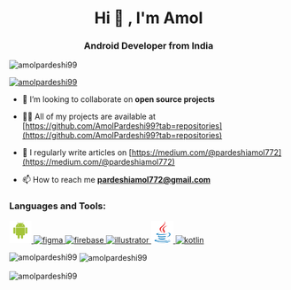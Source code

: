 <h1 align="center">Hi 👋 , I'm Amol</h1>
<h3 align="center">Android Developer from India</h3>

<p align="left"> <img src="https://komarev.com/ghpvc/?username=amolpardeshi99&label=Profile%20views&color=0e75b6&style=flat" alt="amolpardeshi99" /> </p>

<p align="left"> <a href="https://github.com/ryo-ma/github-profile-trophy"><img src="https://github-profile-trophy.vercel.app/?username=amolpardeshi99" alt="amolpardeshi99" /></a> </p>

- 👯 I’m looking to collaborate on **open source projects**

- 👨‍💻 All of my projects are available at [https://github.com/AmolPardeshi99?tab=repositories](https://github.com/AmolPardeshi99?tab=repositories)

- 📝 I regularly write articles on [https://medium.com/@pardeshiamol772](https://medium.com/@pardeshiamol772)

- 📫 How to reach me **pardeshiamol772@gmail.com**


<h3 align="left">Languages and Tools:</h3>
<p align="left"> <a href="https://developer.android.com" target="_blank"> <img src="https://raw.githubusercontent.com/devicons/devicon/master/icons/android/android-original-wordmark.svg" alt="android" width="40" height="40"/> </a> <a href="https://www.figma.com/" target="_blank"> <img src="https://www.vectorlogo.zone/logos/figma/figma-icon.svg" alt="figma" width="40" height="40"/> </a> <a href="https://firebase.google.com/" target="_blank"> <img src="https://www.vectorlogo.zone/logos/firebase/firebase-icon.svg" alt="firebase" width="40" height="40"/> </a> <a href="https://www.adobe.com/in/products/illustrator.html" target="_blank"> <img src="https://www.vectorlogo.zone/logos/adobe_illustrator/adobe_illustrator-icon.svg" alt="illustrator" width="40" height="40"/> </a> <a href="https://www.java.com" target="_blank"> <img src="https://raw.githubusercontent.com/devicons/devicon/master/icons/java/java-original.svg" alt="java" width="40" height="40"/> </a> <a href="https://kotlinlang.org" target="_blank"> <img src="https://www.vectorlogo.zone/logos/kotlinlang/kotlinlang-icon.svg" alt="kotlin" width="40" height="40"/> </a> </p>

<p><img align="left" src="https://github-readme-stats.vercel.app/api/top-langs?username=amolpardeshi99&show_icons=true&locale=en&layout=compact" alt="amolpardeshi99" /></p>

<p>&nbsp;<img align="center" src="https://github-readme-stats.vercel.app/api?username=amolpardeshi99&show_icons=true&locale=en" alt="amolpardeshi99" /></p>

<p><img align="center" src="https://github-readme-streak-stats.herokuapp.com/?user=amolpardeshi99&" alt="amolpardeshi99" /></p>

